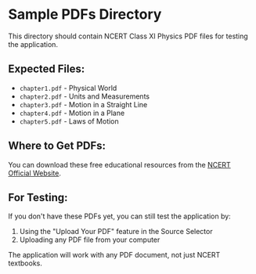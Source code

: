 # Sample PDFs Directory

This directory should contain NCERT Class XI Physics PDF files for testing the application.

## Expected Files:
- `chapter1.pdf` - Physical World
- `chapter2.pdf` - Units and Measurements
- `chapter3.pdf` - Motion in a Straight Line
- `chapter4.pdf` - Motion in a Plane
- `chapter5.pdf` - Laws of Motion

## Where to Get PDFs:
You can download these free educational resources from the [NCERT Official Website](https://ncert.nic.in/textbook.php?keph1=0-8).

## For Testing:
If you don't have these PDFs yet, you can still test the application by:
1. Using the "Upload Your PDF" feature in the Source Selector
2. Uploading any PDF file from your computer

The application will work with any PDF document, not just NCERT textbooks.

